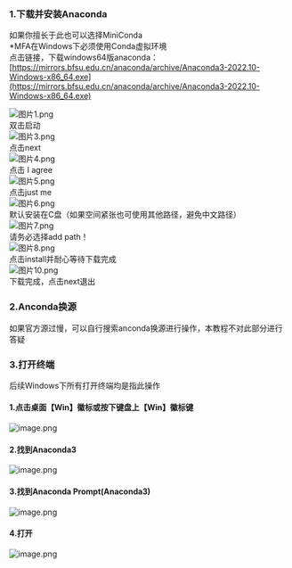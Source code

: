 <a name="dZwDV"></a>
### 1.下载并安装Anaconda
如果你擅长于此也可以选择MiniConda<br />*MFA在Windows下必须使用Conda虚拟环境<br />点击链接，下载windows64版anaconda：<br />[https://mirrors.bfsu.edu.cn/anaconda/archive/Anaconda3-2022.10-Windows-x86_64.exe](https://mirrors.bfsu.edu.cn/anaconda/archive/Anaconda3-2022.10-Windows-x86_64.exe)

![图片1.png](https://cdn.nlark.com/yuque/0/2023/png/34308570/1674558667179-de9f6e97-6b16-4b4a-bf38-f8c2ab1ecb63.png#averageHue=%23f4f4f4&clientId=u604d16de-e316-4&from=ui&id=u586d3704&name=%E5%9B%BE%E7%89%871.png&originHeight=203&originWidth=540&originalType=binary&ratio=1&rotation=0&showTitle=false&size=13031&status=done&style=none&taskId=u92385f21-5861-4ea3-abf4-6cf741dd4fa&title=)<br />双击启动<br />![图片3.png](https://cdn.nlark.com/yuque/0/2023/png/34308570/1674558922176-70728e7e-f0d9-4b6d-a15b-f8bcb5093dff.png#averageHue=%23d5e7f3&clientId=u604d16de-e316-4&from=ui&id=ube4ef189&name=%E5%9B%BE%E7%89%873.png&originHeight=1020&originWidth=1920&originalType=binary&ratio=1&rotation=0&showTitle=false&size=1811436&status=done&style=none&taskId=u9c14e874-df42-400f-9a77-3d8279e3037&title=)<br />点击next<br />![图片4.png](https://cdn.nlark.com/yuque/0/2023/png/34308570/1674559128615-21373468-3634-475e-a3b7-b9bc2cbc7846.png#averageHue=%23d1e4f4&clientId=u604d16de-e316-4&from=ui&id=u7008b861&name=%E5%9B%BE%E7%89%874.png&originHeight=1016&originWidth=1920&originalType=binary&ratio=1&rotation=0&showTitle=false&size=1498097&status=done&style=none&taskId=u34299813-3744-4da3-a321-cdf9aeed8ea&title=)<br />点击 I agree<br />![图片5.png](https://cdn.nlark.com/yuque/0/2023/png/34308570/1674559404011-39c4fa6c-e8f5-48b4-a7f3-54896fc2d61c.png#averageHue=%23daebf7&clientId=u604d16de-e316-4&from=ui&id=u437670fc&name=%E5%9B%BE%E7%89%875.png&originHeight=1015&originWidth=1920&originalType=binary&ratio=1&rotation=0&showTitle=false&size=1323292&status=done&style=none&taskId=ue5cd86c9-025b-4cb6-b7a9-548aac7ec1c&title=)<br />点击just me<br />![图片6.png](https://cdn.nlark.com/yuque/0/2023/png/34308570/1674559454684-32eae228-d648-4d82-8ae8-b7eeb83e7052.png#averageHue=%23d9ebf6&clientId=u604d16de-e316-4&from=ui&id=u9727aade&name=%E5%9B%BE%E7%89%876.png&originHeight=1014&originWidth=1920&originalType=binary&ratio=1&rotation=0&showTitle=false&size=1432235&status=done&style=none&taskId=u2880e4ef-1d6b-4b3e-9800-1472ab9c8b4&title=)<br />默认安装在C盘（如果空间紧张也可使用其他路径，避免中文路径）<br />![图片7.png](https://cdn.nlark.com/yuque/0/2023/png/34308570/1674559600490-2dbb4665-c63f-49eb-8895-663fe2a22663.png#averageHue=%23d0e3f4&clientId=u604d16de-e316-4&from=ui&id=ub1253ce0&name=%E5%9B%BE%E7%89%877.png&originHeight=1010&originWidth=1919&originalType=binary&ratio=1&rotation=0&showTitle=false&size=1747392&status=done&style=none&taskId=u3d9bd3be-3f24-4d8d-95d4-886336b9ac9&title=)<br />请务必选择add path！<br />![图片8.png](https://cdn.nlark.com/yuque/0/2023/png/34308570/1674559706691-4bed2438-2aab-4b65-91f1-f36dc3935f20.png#averageHue=%23cce7ea&clientId=u604d16de-e316-4&from=ui&id=u7dd52ca1&name=%E5%9B%BE%E7%89%878.png&originHeight=1021&originWidth=1920&originalType=binary&ratio=1&rotation=0&showTitle=false&size=1684802&status=done&style=none&taskId=ufe1d8f04-9307-41ff-903a-62ef452b166&title=)<br />点击install并耐心等待下载完成<br />![图片10.png](https://cdn.nlark.com/yuque/0/2023/png/34308570/1674559774172-25a5fe05-15e5-4bde-9969-a73c374e0c23.png#averageHue=%23cce7ea&clientId=u604d16de-e316-4&from=ui&id=u2d84b814&name=%E5%9B%BE%E7%89%8710.png&originHeight=1021&originWidth=1920&originalType=binary&ratio=1&rotation=0&showTitle=false&size=1684802&status=done&style=none&taskId=uc656b037-ebb6-4417-91f3-002bd354419&title=)<br />下载完成，点击next退出
<a name="RWzxH"></a>
### 2.Anconda换源
如果官方源过慢，可以自行搜索anconda换源进行操作，本教程不对此部分进行答疑
<a name="UHisg"></a>
### 3.打开终端
后续Windows下所有打开终端均是指此操作
<a name="V3TGP"></a>
#### 1.点击桌面【Win】徽标或按下键盘上【Win】徽标键
![image.png](https://cdn.nlark.com/yuque/0/2023/png/34659871/1676185268591-9738024a-d508-4d63-9709-b5a594b6a613.png#averageHue=%235f5e5e&clientId=u61713769-d633-4&from=paste&height=580&id=ucaac6a56&name=image.png&originHeight=725&originWidth=511&originalType=binary&ratio=1.25&rotation=0&showTitle=false&size=167931&status=done&style=none&taskId=u5d48a5bf-ce20-40a9-bb1d-3829629424f&title=&width=408.8)
<a name="O18cO"></a>
#### 2.找到Anaconda3
![image.png](https://cdn.nlark.com/yuque/0/2023/png/34659871/1676185307084-cfaff4b4-439b-47c1-9f81-4bc2f8d5d09d.png#averageHue=%2360605f&clientId=u61713769-d633-4&from=paste&height=580&id=ue6d3679c&name=image.png&originHeight=725&originWidth=511&originalType=binary&ratio=1.25&rotation=0&showTitle=false&size=190088&status=done&style=none&taskId=u70d6b608-be92-44d9-bbfa-079e78dbb28&title=&width=408.8)
<a name="TNLRU"></a>
#### 3.找到Anaconda Prompt(Anaconda3)
![image.png](https://cdn.nlark.com/yuque/0/2023/png/34659871/1676185334977-51ef3bd3-5a89-42e4-aa58-755a0161bbf6.png#averageHue=%23626160&clientId=u61713769-d633-4&from=paste&height=580&id=ubb20c808&name=image.png&originHeight=725&originWidth=511&originalType=binary&ratio=1.25&rotation=0&showTitle=false&size=213408&status=done&style=none&taskId=ud145f369-5612-4334-9e4b-d5b205fbf31&title=&width=408.8)
<a name="ARDA2"></a>
#### 4.打开
![image.png](https://cdn.nlark.com/yuque/0/2023/png/34659871/1676185391994-03d5c73e-49ec-4b20-9a38-618435d3c89a.png#averageHue=%23151515&clientId=u61713769-d633-4&from=paste&height=518&id=ub58ca926&name=image.png&originHeight=647&originWidth=1239&originalType=binary&ratio=1.25&rotation=0&showTitle=false&size=12818&status=done&style=none&taskId=uaf44815b-a45c-4496-b35e-b7a587f8999&title=&width=991.2)
